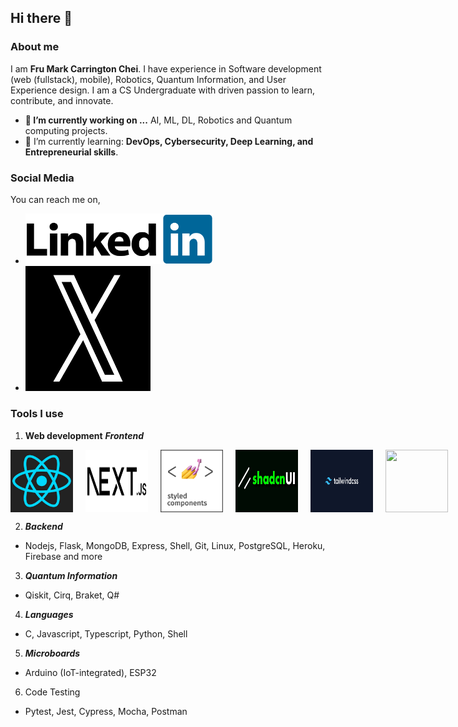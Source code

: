 ## Hi there 👋

### About me

I am **Fru Mark Carrington Chei**. I have experience in Software development (web (fullstack), mobile), Robotics, Quantum Information, and User Experience design. I am a CS Undergraduate with driven passion to learn, contribute, and innovate.

- **🔭 I’m currently working on ...** AI, ML, DL, Robotics and Quantum computing projects.
- 🌱 I’m currently learning: **DevOps, Cybersecurity, Deep Learning, and Entrepreneurial skills**.

### Social Media

You can reach me on,

- <a href="https://www.linkedin.com/in/markcarrington-mtc2022/"><img src="https://github.com/carrington-115/carrington-115/blob/main/images/linkedin.svg.png" width="300" height="auto" /></a>
- <a href="https://x.com/FruChei"><img src="https://github.com/carrington-115/carrington-115/blob/main/images/x.jpeg" width="200" height="200" /></a>

### Tools I use

1. **Web development**
   **_Frontend_**

<div style="display: flex; gap: 20px">
<img src="https://github.com/carrington-115/carrington-115/blob/main/images/react.jpg" width="100" height="100">
<img src="https://github.com/carrington-115/carrington-115/blob/main/images/nextjs.png" width="100" height="100">
<img src="https://github.com/carrington-115/carrington-115/blob/main/images/styled-components.png" width="100" height="100">
<img src="https://github.com/carrington-115/carrington-115/blob/main/images/shadcnui.jpg" width="100" height="100">
<img src="https://github.com/carrington-115/carrington-115/blob/main/images/tailwindcss.png" width="100" height="100">
<img src="https://github.com/carrington-115/carrington-115/blob/main/images/boostrap.jpg" width="100" height="100">
</div>

2. **_Backend_**

- Nodejs, Flask, MongoDB, Express, Shell, Git, Linux, PostgreSQL, Heroku, Firebase and more

3. **_Quantum Information_**

- Qiskit, Cirq, Braket, Q#

4. **_Languages_**

- C, Javascript, Typescript, Python, Shell

5. **_Microboards_**

- Arduino (IoT-integrated), ESP32

6. Code Testing

- Pytest, Jest, Cypress, Mocha, Postman
